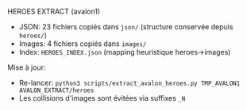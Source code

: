 
HEROES EXTRACT (avalon1)

- JSON: 23 fichiers copiés dans `json/` (structure conservée depuis `heroes/`)
- Images: 4 fichiers copiés dans `images/`
- Index: `HEROES_INDEX.json` (mapping heuristique heroes→images)

Mise à jour:
- Re-lancer: `python3 scripts/extract_avalon_heroes.py TMP_AVALON1 AVALON_EXTRACT/heroes`
- Les collisions d'images sont évitées via suffixes `_N`
